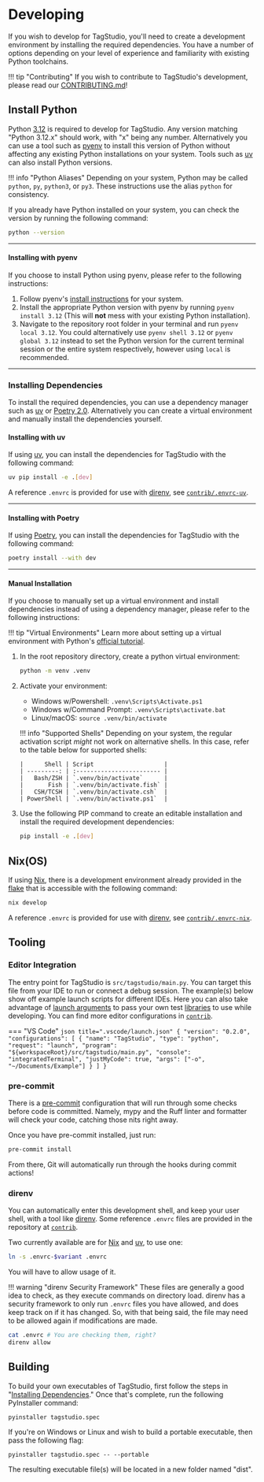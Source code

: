 # Developing

If you wish to develop for TagStudio, you'll need to create a development environment by installing the required dependencies. You have a number of options depending on your level of experience and familiarity with existing Python toolchains.

<!-- prettier-ignore -->
!!! tip "Contributing"
    If you wish to contribute to TagStudio's development, please read our [CONTRIBUTING.md](https://github.com/TagStudioDev/TagStudio/blob/main/CONTRIBUTING.md)!

## Install Python

Python [3.12](https://www.python.org/downloads) is required to develop for TagStudio. Any version matching "Python 3.12.x" should work, with "x" being any number. Alternatively you can use a tool such as [pyenv](https://github.com/pyenv/pyenv) to install this version of Python without affecting any existing Python installations on your system. Tools such as [uv](#installing-with-uv) can also install Python versions.

<!-- prettier-ignore -->
!!! info "Python Aliases"
    Depending on your system, Python may be called `python`, `py`, `python3`, or `py3`. These instructions use the alias `python` for consistency.

If you already have Python installed on your system, you can check the version by running the following command:

```sh
python --version
```

---

#### Installing with pyenv

If you choose to install Python using pyenv, please refer to the following instructions:

1. Follow pyenv's [install instructions](https://github.com/pyenv/pyenv/?tab=readme-ov-file#installation) for your system.
2. Install the appropriate Python version with pyenv by running `pyenv install 3.12` (This will **not** mess with your existing Python installation).
3. Navigate to the repository root folder in your terminal and run `pyenv local 3.12`. You could alternatively use `pyenv shell 3.12` or `pyenv global 3.12` instead to set the Python version for the current terminal session or the entire system respectively, however using `local` is recommended.

---

### Installing Dependencies

To install the required dependencies, you can use a dependency manager such as [uv](https://docs.astral.sh/uv) or [Poetry 2.0](https://python-poetry.org). Alternatively you can create a virtual environment and manually install the dependencies yourself.

#### Installing with uv

If using [uv](https://docs.astral.sh/uv), you can install the dependencies for TagStudio with the following command:

```sh
uv pip install -e .[dev]
```

A reference `.envrc` is provided for use with [direnv](#direnv), see [`contrib/.envrc-uv`](https://github.com/TagStudioDev/TagStudio/blob/main/contrib/.envrc-uv).

---

#### Installing with Poetry

If using [Poetry](https://python-poetry.org), you can install the dependencies for TagStudio with the following command:

```sh
poetry install --with dev
```

---

#### Manual Installation

If you choose to manually set up a virtual environment and install dependencies instead of using a dependency manager, please refer to the following instructions:

<!-- prettier-ignore -->
!!! tip "Virtual Environments"
    Learn more about setting up a virtual environment with Python's [official tutorial](https://docs.python.org/3/tutorial/venv.html).

1.  In the root repository directory, create a python virtual environment:

    ```sh
    python -m venv .venv
    ```

2.  Activate your environment:

    -   Windows w/Powershell: `.venv\Scripts\Activate.ps1`
    -   Windows w/Command Prompt: `.venv\Scripts\activate.bat`
    -   Linux/macOS: `source .venv/bin/activate`

    <!-- prettier-ignore -->
    !!! info "Supported Shells"
        Depending on your system, the regular activation script _might_ not work on alternative shells. In this case, refer to the table below for supported shells:

        |      Shell | Script                    |
        | ---------: | :------------------------ |
        |   Bash/ZSH | `.venv/bin/activate`      |
        |       Fish | `.venv/bin/activate.fish` |
        |   CSH/TCSH | `.venv/bin/activate.csh`  |
        | PowerShell | `.venv/bin/activate.ps1`  |

3.  Use the following PIP command to create an editable installation and install the required development dependencies:

    ```sh
    pip install -e .[dev]
    ```

## Nix(OS)

If using [Nix](https://nixos.org/), there is a development environment already provided in the [flake](https://wiki.nixos.org/wiki/Flakes) that is accessible with the following command:

```sh
nix develop
```

A reference `.envrc` is provided for use with [direnv](#direnv), see [`contrib/.envrc-nix`](https://github.com/TagStudioDev/TagStudio/blob/main/contrib/.envrc-nix).

## Tooling

### Editor Integration

The entry point for TagStudio is `src/tagstudio/main.py`. You can target this file from your IDE to run or connect a debug session. The example(s) below show off example launch scripts for different IDEs. Here you can also take advantage of [launch arguments](./usage.md/#launch-arguments) to pass your own test [libraries](./library/index.md) to use while developing. You can find more editor configurations in [`contrib`](https://github.com/TagStudioDev/TagStudio/tree/main/contrib).

<!-- prettier-ignore -->
=== "VS Code"
    ```json title=".vscode/launch.json"
    {
        "version": "0.2.0",
        "configurations": [
            {
                "name": "TagStudio",
                "type": "python",
                "request": "launch",
                "program": "${workspaceRoot}/src/tagstudio/main.py",
                "console": "integratedTerminal",
                "justMyCode": true,
                "args": ["-o", "~/Documents/Example"]
            }
        ]
    }
    ```

### pre-commit

There is a [pre-commit](https://pre-commit.com/) configuration that will run through some checks before code is committed. Namely, mypy and the Ruff linter and formatter will check your code, catching those nits right away.

Once you have pre-commit installed, just run:

```sh
pre-commit install
```

From there, Git will automatically run through the hooks during commit actions!

### direnv

You can automatically enter this development shell, and keep your user shell, with a tool like [direnv](https://direnv.net/). Some reference `.envrc` files are provided in the repository at [`contrib`](https://github.com/TagStudioDev/TagStudio/tree/main/contrib).

Two currently available are for [Nix](#nixos) and [uv](#installing-with-uv), to use one:

```sh
ln -s .envrc-$variant .envrc
```

You will have to allow usage of it.

<!-- prettier-ignore -->
!!! warning "direnv Security Framework"
    These files are generally a good idea to check, as they execute commands on directory load. direnv has a security framework to only run `.envrc` files you have allowed, and does keep track on if it has changed. So, with that being said, the file may need to be allowed again if modifications are made.

```sh
cat .envrc # You are checking them, right?
direnv allow
```

## Building

To build your own executables of TagStudio, first follow the steps in "[Installing Dependencies](#installing-dependencies)." Once that's complete, run the following PyInstaller command:

```
pyinstaller tagstudio.spec
```

If you're on Windows or Linux and wish to build a portable executable, then pass the following flag:

```
pyinstaller tagstudio.spec -- --portable
```

The resulting executable file(s) will be located in a new folder named "dist".

